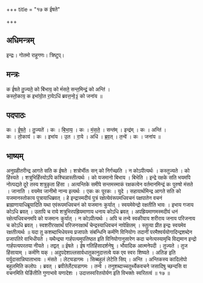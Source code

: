 +++
title = "१७ क ईषते"

+++
## अधिमन्त्रम्
इन्द्रः। गोतमो राहूगणः। त्रिष्टुप्।

## मन्त्रः
क ई॑षते तु॒ज्यते॒ को बि॑भाय॒ को मं॑सते॒ सन्त॒मिन्द्रं॒ को अन्ति॑ ।  
कस्तो॒काय॒ क इभा॑यो॒त रा॒येऽधि॑ ब्रवत्त॒न्वे॒३॒॑ को जना॑य ॥

## पदपाठः
कः । ई॒ष॒ते॒ । तु॒ज्यते॑ । कः । बि॒भा॒य॒ । कः । मं॒स॒ते॒ । सन्त॑म् । इन्द्र॑म् । कः । अन्ति॑ ।  
कः । तो॒काय॑ । कः । इभा॑य । उ॒त । रा॒ये । अधि॑ । ब्र॒व॒त् । त॒न्वे॑ । कः । जना॑य ॥

## भाष्यम्
अनुग्रहीतरीन्द्र आगते सति क ईषते । शत्रोर्भीतः सन् को निर्गच्छति । न कोऽपीत्यर्थः । कस्तुज्यते । को हिंस्यते । शत्रुभिर्हिंस्योऽपि कश्चिन्नास्तीत्यर्थः । को यजमानो बिभाय । बिभेति । इन्द्रे रक्षके सति भयमपि नोत्पद्यते दूरे तस्य शत्रुकृता हिंसा । अत्यन्तिके समीपे सन्तमस्माकं रक्षकत्वेन वर्तमानमिन्द्रं कः पुरुषो मंसते । जानाति । वयमेव जानीमो नान्य इत्यर्थः । एकः कः पूरकः । युदे । सहायार्थमिन्द्र आगते सति को यजमानस्तोकाय पुत्रायाधिब्रवत् । हे इन्द्रास्मदीयं पुत्रं रक्षेत्येवंरूपमधिवचनं पक्षपातेन वचनं ब्राह्मणायाधिब्रूयादिति यथा एवंरूपमधिवचनं को यजमानः कुर्यात् । स्वयमेवेन्द्रो रक्षतीति भावः । इभाय गजाय कोऽधि ब्रवत् । उतापि च राये शत्रुभिरपह्रियमाणाय धनाय कोऽधि ब्रवत् । अपह्रियमाणमस्मदीयं धनं रक्षेत्यधिवचनमपि को यजमानः कुर्यात् । न कोऽपीत्यर्थः । अपि च तन्वे स्वकीयाय शरीराय जनाय परिजनाय च कोऽधि ब्रवत् । स्वशरीररक्षार्थं परिजनरक्षार्थं चेन्द्रस्याधिवचनं नापेक्षितम् । स्तुत्या प्रीत इन्द्रः स्वयमेव रक्षतीत्यर्थः ॥ यदा तु कशब्दाभिधेयस्य प्रजापतेः संबन्धिनि कर्मणि विनियोगः तदानीं परमैश्वर्ययोगादिन्द्रशब्देन प्रजापतिरे वाभिधीयते । यथैन्द्र्या गार्हपत्यमुपतिष्ठत इति विनियोगानुसारेण कदा चनेत्यस्यामृचि विद्यमान इन्द्रो गार्हपत्यपरतया नीयते । तद्वत् ॥ ईषते । ईष गतिहिंसादर्शनेषु । भौवादिक आत्मनेपदी । तुज्यते । तुज हिंसायाम् । कर्मणि यक् । अदुपदेशाल्लसार्वधातुकानुदात्तत्वे यक एव स्वरः शिष्यते । अतिङ इति पर्युदासान्निघाताभावः । मंसते । लेट्यडागमः । सिब्बहुलं लेटेति सिप् । अन्ति । अन्तिकस्य कादिलोपो बहुलमिति कलोपः । ब्रवत् । ब्रवीतेर्लेट्यडागमः । तन्वे । तनुशब्दाच्चतुर्थ्येकवचने जसादिषु च्छन्दसि वा वचनमिति घेर्ङितीति गुणाभावे यणादेशः । उदात्तस्वरितयोर्यण इति विभक्तेः स्वरितत्वं ॥ १७ ॥